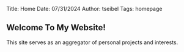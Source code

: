 Title: Home
Date: 07/31/2024
Author: tseibel
Tags: homepage

## Welcome To My Website!

This site serves as an aggregator of personal projects and interests.